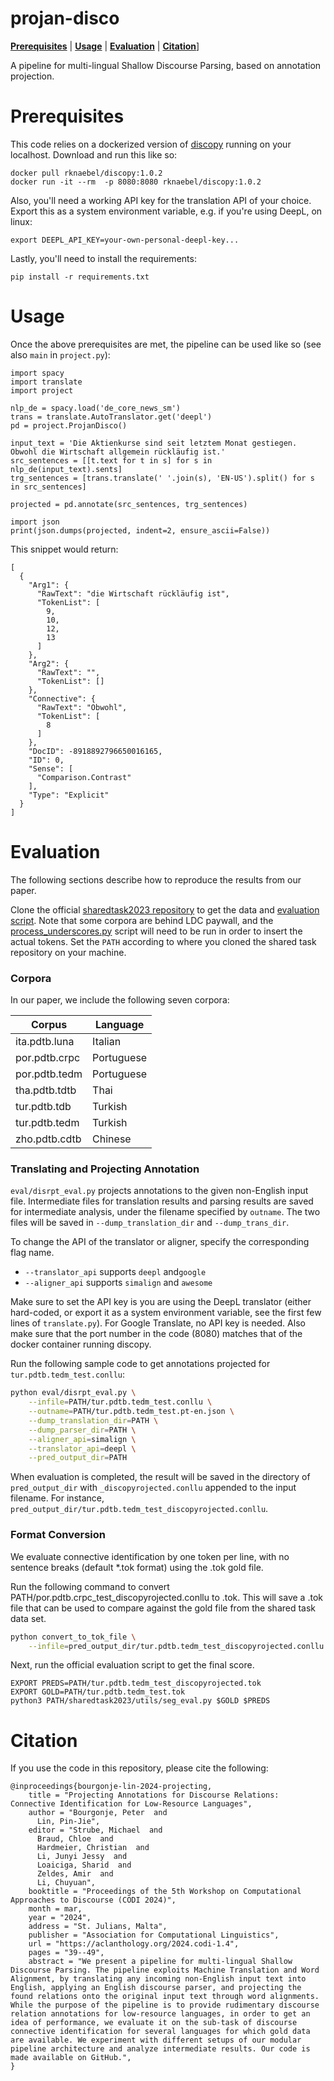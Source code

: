 # projan-disco

[**Prerequisites**](#prerequisites) | [**Usage**](#usage) | [**Evaluation**](#evaluation) | [**Citation**](#citation)]

A pipeline for multi-lingual Shallow Discourse Parsing, based on annotation projection.

# Prerequisites
This code relies on a dockerized version of [discopy](https://github.com/rknaebel/discopy) running on your localhost.
Download and run this like so:
```
docker pull rknaebel/discopy:1.0.2
docker run -it --rm  -p 8080:8080 rknaebel/discopy:1.0.2
```
Also, you'll need a working API key for the translation API of your choice. Export this as a system environment variable, e.g. if you're using DeepL, on linux:
```
export DEEPL_API_KEY=your-own-personal-deepl-key...
```
Lastly, you'll need to install the requirements:
```
pip install -r requirements.txt
```

# Usage
Once the above prerequisites are met, the pipeline can be used like so (see also ```main``` in ```project.py```):
```
import spacy
import translate
import project

nlp_de = spacy.load('de_core_news_sm')
trans = translate.AutoTranslator.get('deepl')
pd = project.ProjanDisco()

input_text = 'Die Aktienkurse sind seit letztem Monat gestiegen. Obwohl die Wirtschaft allgemein rückläufig ist.'
src_sentences = [[t.text for t in s] for s in nlp_de(input_text).sents]
trg_sentences = [trans.translate(' '.join(s), 'EN-US').split() for s in src_sentences]

projected = pd.annotate(src_sentences, trg_sentences)

import json
print(json.dumps(projected, indent=2, ensure_ascii=False))
```
This snippet would return:
```
[
  {
    "Arg1": {
      "RawText": "die Wirtschaft rückläufig ist",
      "TokenList": [
        9,
        10,
        12,
        13
      ]
    },
    "Arg2": {
      "RawText": "",
      "TokenList": []
    },
    "Connective": {
      "RawText": "Obwohl",
      "TokenList": [
        8
      ]
    },
    "DocID": -8918892796650016165,
    "ID": 0,
    "Sense": [
      "Comparison.Contrast"
    ],
    "Type": "Explicit"
  }
]
```

# Evaluation

The following sections describe how to reproduce the results from our paper.

Clone the official [sharedtask2023 repository](https://github.com/disrpt/sharedtask2023) to get the data and [evaluation script](https://github.com/disrpt/sharedtask2023/blob/main/utils/seg_eval.py). Note that some corpora are behind LDC paywall, and the [process_underscores.py](https://github.com/disrpt/sharedtask2023/blob/main/utils/process_underscores.py) script will need to be run in order to insert the actual tokens.
Set the `PATH` according to where you cloned the shared task repository on your machine. 

### Corpora

In our paper, we include the following seven corpora:

| Corpus          | Language   |
| --------------- | ---------- |
| ita.pdtb.luna   | Italian    |
| por.pdtb.crpc   | Portuguese |
| por.pdtb.tedm   | Portuguese |
| tha.pdtb.tdtb   | Thai       |
| tur.pdtb.tdb    | Turkish    |
| tur.pdtb.tedm   | Turkish    |
| zho.pdtb.cdtb   | Chinese    |

### Translating and Projecting Annotation

`eval/disrpt_eval.py` projects annotations to the given non-English input file. Intermediate files for translation results and parsing results are saved for intermediate analysis, under the filename specified by `outname`. The two files will be saved in `--dump_translation_dir` and `--dump_trans_dir`.

To change the API of the translator or aligner, specify the corresponding flag name.

* `--translator_api` supports `deepl` and`google`
* `--aligner_api` supports `simalign` and `awesome`

Make sure to set the API key is you are using the DeepL translator (either hard-coded, or export it as a system environment variable, see the first few lines of `translate.py`). For Google Translate, no API key is needed. Also make sure that the port number in the code (8080) matches that of the docker container running discopy. 

Run the following sample code to get annotations projected for `tur.pdtb.tedm_test.conllu`:

```bash
python eval/disrpt_eval.py \
    --infile=PATH/tur.pdtb.tedm_test.conllu \
    --outname=PATH/tur.pdtb.tedm_test.pt-en.json \
    --dump_translation_dir=PATH \
    --dump_parser_dir=PATH \
    --aligner_api=simalign \
    --translator_api=deepl \
    --pred_output_dir=PATH
```

When evaluation is completed, the result will be saved in the directory of `pred_output_dir` with `_discopyrojected.conllu` appended to the input filename. For instance, `pred_output_dir/tur.pdtb.tedm_test_discopyrojected.conllu`.


### Format Conversion

We evaluate connective identification by one token per line, with no sentence breaks (default *.tok format) using the .tok gold file.

Run the following command to convert PATH/por.pdtb.crpc_test_discopyrojected.conllu to .tok. This will save a .tok file that can be used to compare against the gold file from the shared task data set.

```bash
python convert_to_tok_file \
    --infile=pred_output_dir/tur.pdtb.tedm_test_discopyrojected.conllu
```

Next, run the official evaluation script to get the final score.

```
EXPORT PREDS=PATH/tur.pdtb.tedm_test_discopyrojected.tok
EXPORT GOLD=PATH/tur.pdtb.tedm_test.tok
python3 PATH/sharedtask2023/utils/seg_eval.py $GOLD $PREDS
```

# Citation

If you use the code in this repository, please cite the following:

```
@inproceedings{bourgonje-lin-2024-projecting,
    title = "Projecting Annotations for Discourse Relations: Connective Identification for Low-Resource Languages",
    author = "Bourgonje, Peter  and
      Lin, Pin-Jie",
    editor = "Strube, Michael  and
      Braud, Chloe  and
      Hardmeier, Christian  and
      Li, Junyi Jessy  and
      Loaiciga, Sharid  and
      Zeldes, Amir  and
      Li, Chuyuan",
    booktitle = "Proceedings of the 5th Workshop on Computational Approaches to Discourse (CODI 2024)",
    month = mar,
    year = "2024",
    address = "St. Julians, Malta",
    publisher = "Association for Computational Linguistics",
    url = "https://aclanthology.org/2024.codi-1.4",
    pages = "39--49",
    abstract = "We present a pipeline for multi-lingual Shallow Discourse Parsing. The pipeline exploits Machine Translation and Word Alignment, by translating any incoming non-English input text into English, applying an English discourse parser, and projecting the found relations onto the original input text through word alignments. While the purpose of the pipeline is to provide rudimentary discourse relation annotations for low-resource languages, in order to get an idea of performance, we evaluate it on the sub-task of discourse connective identification for several languages for which gold data are available. We experiment with different setups of our modular pipeline architecture and analyze intermediate results. Our code is made available on GitHub.",
}

```

